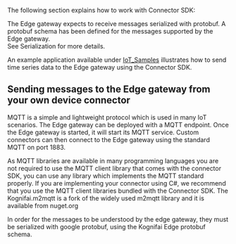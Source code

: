 The following section explains how to work with Connector SDK:


The Edge gateway expects to receive messages serialized with protobuf. A protobuf schema has been defined for the messages supported by the Edge gateway.  
           See Serialization for more details. 

An example application available under [IoT_Samples](https://github.com/kognifai/IoT_Samples) illustrates how to send time series data to the Edge gateway using the Connector SDK.

## Sending messages to the Edge gateway from your own device connector

MQTT is a simple and lightweight protocol which is used in many IoT scenarios. The Edge gateway can be deployed with a MQTT endpoint. Once the Edge gateway is started, it will start its MQTT service. Custom connectors can then connect to the Edge gateway using the standard MQTT on port 1883.

As MQTT libraries are available in many programming languages you are not required to use the MQTT client library that comes with the connector SDK, you can use any library which implements the MQTT standard properly. If you are implementing your connector using C#, we recommend that you use the MQTT client libraries bundled with the Connector SDK. The Kognifai.m2mqtt is a fork of the widely used m2mqtt library and it is available from nuget.org

In order for the messages to be understood by the edge gateway, they must be serialized with google protobuf, using the Kognifai Edge protobuf schema.
